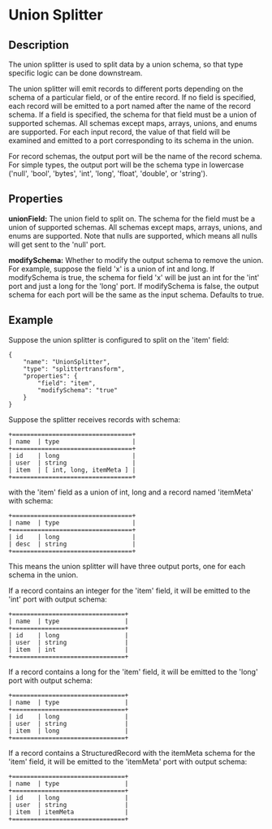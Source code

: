 # Union Splitter


Description
-----------
The union splitter is used to split data by a union schema, so that type specific logic can be done downstream.

The union splitter will emit records to different ports depending on the schema of a particular field, or of
the entire record. If no field is specified, each record will be emitted to a port named after the name of the
record schema. If a field is specified, the schema for that field must be a union of supported schemas. All schemas
except maps, arrays, unions, and enums are supported. For each input record, the value of that field will be examined
and emitted to a port corresponding to its schema in the union.

For record schemas, the output port will be the name of the record schema. For simple types, the output port will
be the schema type in lowercase ('null', 'bool', 'bytes', 'int', 'long', 'float', 'double', or 'string').


Properties
----------
**unionField:** The union field to split on. The schema for the field must be a union of supported schemas.
All schemas except maps, arrays, unions, and enums are supported. Note that nulls are supported,
which means all nulls will get sent to the 'null' port.

**modifySchema:** Whether to modify the output schema to remove the union. For example, suppose the field 'x'
is a union of int and long. If modifySchema is true, the schema for field 'x' will be just an int for
the 'int' port and just a long for the 'long' port. If modifySchema is false, the output schema for each port
will be the same as the input schema. Defaults to true.


Example
-------
Suppose the union splitter is configured to split on the 'item' field:

    {
        "name": "UnionSplitter",
        "type": "splittertransform",
        "properties": {
            "field": "item",
            "modifySchema": "true"
        }
    }


Suppose the splitter receives records with schema:

    +=================================+
    | name  | type                    |
    +=================================+
    | id    | long                    |
    | user  | string                  |
    | item  | [ int, long, itemMeta ] |
    +=================================+

with the 'item' field as a union of int, long and a record named 'itemMeta' with schema:

    +=================================+
    | name  | type                    |
    +=================================+
    | id    | long                    |
    | desc  | string                  |
    +=================================+

This means the union splitter will have three output ports, one for each schema in the union.

If a record contains an integer for the 'item' field, it will be emitted to the 'int' port with output schema:

    +===============================+
    | name  | type                  |
    +===============================+
    | id    | long                  |
    | user  | string                |
    | item  | int                   |
    +===============================+

If a record contains a long for the 'item' field, it will be emitted to the 'long' port with output schema:

    +===============================+
    | name  | type                  |
    +===============================+
    | id    | long                  |
    | user  | string                |
    | item  | long                  |
    +===============================+

If a record contains a StructuredRecord with the itemMeta schema for the 'item' field,
it will be emitted to the 'itemMeta' port with output schema:

    +===============================+
    | name  | type                  |
    +===============================+
    | id    | long                  |
    | user  | string                |
    | item  | itemMeta              |
    +===============================+

